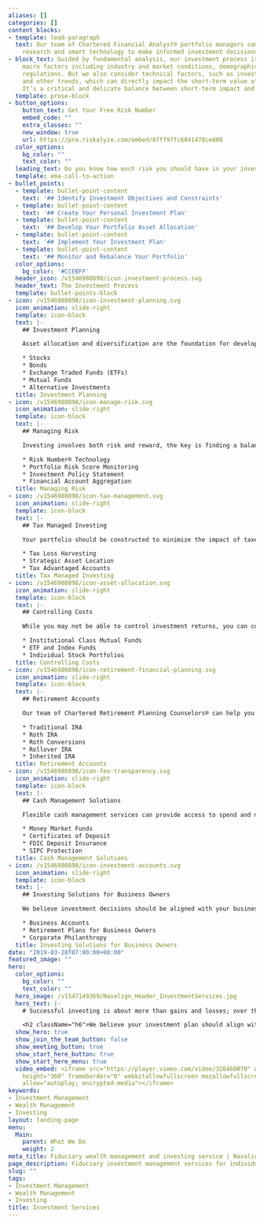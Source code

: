 ```yaml
---
aliases: []
categories: []
content_blocks:
- template: lead-paragraph
  text: Our team of Chartered Financial Analyst® portfolio managers combine independent
    research and smart technology to make informed investment decisions.
- block_text: Guided by fundamental analysis, our investment process is based on numerous
    macro factors including industry and market conditions, demographics and government
    regulations. But we also consider technical factors, such as investor behavior
    and other trends, which can directly impact the short-term value of certain assets.
    It’s a critical and delicate balance between short-term impact and long-term rewards.
  template: prose-block
- button_options:
    button_text: Get Your Free Risk Number
    embed_code: ""
    extra_classes: ""
    new_window: true
    url: https://pro.riskalyze.com/embed/8fff97fc6041478ce800
  color_options:
    bg_color: ""
    text_color: ""
  leading_text: Do you know how much risk you should have in your investment portfolio?
  template: ema-call-to-action
- bullet_points:
  - template: bullet-point-content
    text: '## Identify Investment Objectives and Constraints'
  - template: bullet-point-content
    text: '## Create Your Personal Investment Plan'
  - template: bullet-point-content
    text: '## Develop Your Portfolio Asset Allocation'
  - template: bullet-point-content
    text: '## Implement Your Investment Plan'
  - template: bullet-point-content
    text: '## Monitor and Rebalance Your Portfolio'
  color_options:
    bg_color: '#CCEBFF'
  header_icon: /v1546980898/icon-investment-process.svg
  header_text: The Investment Process
  template: bullet-points-block
- icon: /v1546980898/icon-investment-planning.svg
  icon_animation: slide-right
  template: icon-block
  text: |-
    ## Investment Planning

    Asset allocation and diversification are the foundation for developing a solid investment plan. Efficient portfolio design should reduce costs and optimize tax efficiency. Our team of fiduciary investment advisers can help you develop a custom investment plan tailored to your financial goals. We use independent research to hand pick a diversified mix of investments for your portfolio. This mix includes:

    * Stocks
    * Bonds
    * Exchange Traded Funds (ETFs)
    * Mutual Funds
    * Alternative Investments
  title: Investment Planning
- icon: /v1546980898/icon-manage-risk.svg
  icon_animation: slide-right
  template: icon-block
  text: |-
    ## Managing Risk

    Investing involves both risk and reward, the key is finding a balance aligned with your financial goals. Our fiduciary investment process begins with identifying your risk comfort zone to develop realistic expectations for short-term volatility and long-term reward. We do this with help from Modern Portfolio Theory, a Nobel Prize winning investment approach to balancing risk and return. This includes:

    * Risk Number® Technology
    * Portfolio Risk Score Monitoring
    * Investment Policy Statement
    * Financial Account Aggregation
  title: Managing Risk
- icon: /v1546980898/icon-tax-management.svg
  icon_animation: slide-right
  template: icon-block
  text: |-
    ## Tax Managed Investing

    Your portfolio should be constructed to minimize the impact of taxes through security selection and tax efficient trading. Most investors have multiple goals and various accounts dedicated to saving for them. We use this to your advantage by placing certain types of investments in the right accounts. We also help clients make tax advantaged investment decisions using strategies such as:

    * Tax Loss Harvesting
    * Strategic Asset Location
    * Tax Advantaged Accounts
  title: Tax Managed Investing
- icon: /v1546980898/icon-asset-allocation.svg
  icon_animation: slide-right
  template: icon-block
  text: |-
    ## Controlling Costs

    While you may not be able to control investment returns, you can control the fees you pay for investing your money. As a fiduciary investment adviser we ensure our clients best interest always comes first, and that includes minimizing investment expenses. By using these different investments we've succeeded in building low-cost, tax-efficient investment portfolios that can help minimize risk and maximize returns:

    * Institutional Class Mutual Funds
    * ETF and Index Funds
    * Individual Stock Portfolios
  title: Controlling Costs
- icon: /v1546980898/icon-retirement-financial-planning.svg
  icon_animation: slide-right
  template: icon-block
  text: |-
    ## Retirement Accounts

    Our team of Chartered Retirement Planning Counselors® can help you determine which types of retirement accounts will work best in meeting your financial goals. We make it simple to setup, consolidate and transfer all types of retirement accounts including:

    * Traditional IRA
    * Roth IRA
    * Roth Conversions
    * Rollover IRA
    * Inherited IRA
  title: Retirement Accounts
- icon: /v1546980898/icon-fee-transparency.svg
  icon_animation: slide-right
  template: icon-block
  text: |-
    ## Cash Management Solutions

    Flexible cash management services can provide access to spend and manage your money the way you want. Enjoy the convenience of traditional banking features with your TD Ameritrade account. Use a debit card, write checks, send wires and ACH funds directly from your investment account with access to:

    * Money Market Funds
    * Certificates of Deposit
    * FDIC Deposit Insurance
    * SIPC Protection
  title: Cash Management Solutions
- icon: /v1546980898/icon-investment-accounts.svg
  icon_animation: slide-right
  template: icon-block
  text: |-
    ## Investing Solutions for Business Owners

    We believe investment decisions should be aligned with your business goals. Whether you’re investing some of your working capital, saving for retirement or planning for a business transition, our fiduciary advisers can help with:

    * Business Accounts
    * Retirement Plans for Business Owners
    * Corporate Philanthropy
  title: Investing Solutions for Business Owners
date: "2019-03-28T07:00:00+00:00"
featured_image: ""
hero:
  color_options:
    bg_color: ""
    text_color: ""
  hero_image: /v1547149369/Navalign_Header_InvestmentServices.jpg
  hero_text: |-
    # Successful investing is about more than gains and losses; over the long term it encompasses everything from your values and your goals to your legacy.

    <h2 className="h6">We believe your investment plan should align with your personal values and objectives. That’s why our fiduciary investment approach ensures that your best interest always comes first.</h2>
  show_hero: true
  show_join_the_team_button: false
  show_meeting_button: true
  show_start_here_button: true
  show_start_here_menu: true
  video_embed: <iframe src="https://player.vimeo.com/video/326460070" width="640"
    height="360" frameborder="0" webkitallowfullscreen mozallowfullscreen allowfullscreen
    allow="autoplay; encrypted-media"></iframe>
keywords:
- Investment Management
- Wealth Management
- Investing
layout: landing-page
menu:
  Main:
    parent: What We Do
    weight: 2
meta_title: Fiduciary wealth management and investing service | Navalign
page_description: Fiduciary investment management services for individuals, families and business owners. Navalign professionally manages custom portfolios to build and preserve wealth.
slug: ""
tags:
- Investment Management
- Wealth Management
- Investing
title: Investment Services
---
```

